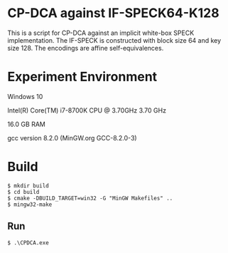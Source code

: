 # CP-DCA against IF-SPECK64-K128

This is a script for CP-DCA against an implicit white-box SPECK implementation. The IF-SPECK is constructed with block size 64 and key size 128. The encodings are affine self-equivalences.

# Experiment Environment
Windows 10

Intel(R) Core(TM) i7-8700K CPU @ 3.70GHz   3.70 GHz

16.0 GB RAM

gcc version 8.2.0 (MinGW.org GCC-8.2.0-3)

# Build

```
$ mkdir build
$ cd build
$ cmake -DBUILD_TARGET=win32 -G "MinGW Makefiles" ..
$ mingw32-make
```

## Run

```
$ .\CPDCA.exe
```